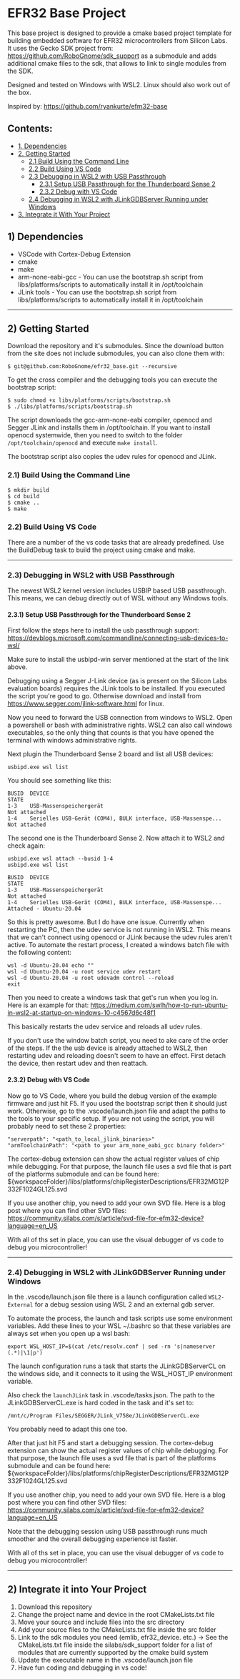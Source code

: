 # EFR32 Base Project

This base project is designed to provide a cmake based project template for building embedded software for
EFR32 microcontrollers from Silicon Labs.
It uses the Gecko SDK project from: https://github.com/RoboGnome/sdk_support as a submodule and adds additional
cmake files to the sdk, that allows to link to single modules from the SDK.

Designed and tested on Windows with WSL2. Linux should also work out of the box.

Inspired by: https://github.com/ryankurte/efm32-base

## Contents:
* [1. Dependencies](#1-dependencies)
* [2. Getting Started](#2-getting-started)
	* [2.1 Build Using the Command Line](#21-build-using-the-command-line)
	* [2.2 Build Using VS Code](#22-build-using-vs-code)
	* [2.3 Debugging in WSL2 with USB Passthrough](#23-debugging-in-wsl2-with-usb-passthrough)
		* [2.3.1 Setup USB Passthrough for the Thunderboard Sense 2](#231-setup-usb-passthrough-for-the-thunderboard-sense-2)
		* [2.3.2 Debug with VS Code](#232-debug-with-vs-code)
	* [2.4 Debugging in WSL2 with JLinkGDBServer Running under Windows](#24-debugging-in-wsl2-with-jlinkgdbserver-running-under-windows)
* [3. Integrate it With Your Project](#3-integrate-it-with-your-project)

## 1) Dependencies

 - VSCode with Cortex-Debug Extension 
 - cmake 
 - make
 - arm-none-eabi-gcc - You can use the bootstrap.sh script from libs/platforms/scripts to automatically install it in /opt/toolchain
 - JLink tools - You can use the bootstrap.sh script from libs/platforms/scripts to automatically install it in /opt/toolchain

---

## 2) Getting Started

Download the repository and it's submodules.
Since the download button from the site does not include submodules, you can also clone
them with:

	$ git@github.com:RoboGnome/efr32_base.git --recursive

To get the cross compiler and the debugging tools you can execute the bootstrap script:

	$ sudo chmod +x libs/platforms/scripts/bootstrap.sh
	$ ./libs/platforms/scripts/bootstrap.sh

The script downloads the gcc-arm-none-eabi compiler, openocd and Segger JLink
and installs them in /opt/toolchain.
If you want to install openocd systemwide, then you need to switch to the 
folder `/opt/toolchain/openocd` and execute `make install`.

The bootstrap script also copies the udev rules for openocd and JLink.


### 2.1) Build Using the Command Line

	$ mkdir build
	$ cd build
	$ cmake ..
	$ make

### 2.2) Build Using VS Code

There are a number of the vs code tasks that are already predefined.
Use the BuildDebug task to build the project using cmake and make.

---

### 2.3) Debugging in WSL2 with USB Passthrough

The newest WSL2 kernel version includes USBIP based USB passthrough.
This means, we can debug directly out of WSL without any Windows tools.


#### 2.3.1) Setup USB Passthrough for the Thunderboard Sense 2

First follow the steps here to install the usb passthrough support:
https://devblogs.microsoft.com/commandline/connecting-usb-devices-to-wsl/

Make sure to install the usbipd-win server mentioned at the start of the link above.

Debugging using a Segger J-Link device (as is present on the Silicon Labs evaluation boards) requires the JLink tools to be installed.
If you executed the script you're good to go.
Otherwise download and install from https://www.segger.com/jlink-software.html for linux.


Now you need to forward the USB connection from windows to WSL2.
Open a powershell or bash with administrative rights.
WSL2 can also call windows executables, so the only thing that counts is that you have opened the terminal with windows administrative rights.

Next plugin the Thunderboard Sense 2 board and list all USB devices:

	usbipd.exe wsl list

You should see something like this:

	BUSID  DEVICE                                                        STATE
	1-3    USB-Massenspeichergerät                                       Not attached
	1-4    Serielles USB-Gerät (COM4), BULK interface, USB-Massenspe...  Not attached

The second one is the Thunderboard Sense 2.
Now attach it to WSL2 and check again:

	usbipd.exe wsl attach --busid 1-4
	usbipd.exe wsl list

	BUSID  DEVICE                                                        STATE
	1-3    USB-Massenspeichergerät                                       Not attached
	1-4    Serielles USB-Gerät (COM4), BULK interface, USB-Massenspe...  Attached - Ubuntu-20.04

So this is pretty awesome.
But I do have one issue. Currently when restarting the PC, then the udev service is not running in WSL2.
This means that we can't connect using openocd or JLink because the udev rules aren't active.
To automate the restart process, I created a windows batch file with the following content:

	wsl -d Ubuntu-20.04 echo ""
	wsl -d Ubuntu-20.04 -u root service udev restart
	wsl -d Ubuntu-20.04 -u root udevadm control --reload
	exit

Then you need to create a windows task that get's run when you log in.
Here is an example for that: https://medium.com/swlh/how-to-run-ubuntu-in-wsl2-at-startup-on-windows-10-c4567d6c48f1

This basically restarts the udev service and reloads all udev rules.

If you don't use the window batch script, you need to ake care of the order of the steps.
If the the usb device is already attached to WSL2, then restarting udev and reloading doesn't seem to have an effect.
First detach the device, then restart udev and then reattach.

#### 2.3.2) Debug with VS Code

Now go to VS Code, where you build the debug version of the example firmware and just hit F5.
If you used the bootstrap script then it should just work.
Otherwise, go to the .vscode/launch.json file and adapt the paths to the tools to your specific setup.
If you are not using the script, you will probably need to set these 2 properties:

	"serverpath": "<path_to_local_jlink_binaries>"
	"armToolchainPath": "<path to your arm_none_eabi_gcc binary folder>"

The cortex-debug extension can show the actual register values of chip while debugging.
For that purpose, the launch file uses a svd file that is part of the platforms submodule and can
be found here:
	${workspaceFolder}/libs/platforms/chipRegisterDescriptions/EFR32MG12P332F1024GL125.svd

If you use another chip, you need to add your own SVD file.
Here is a blog post where you can find other SVD files:
	https://community.silabs.com/s/article/svd-file-for-efm32-device?language=en_US

With all of ths set in place, you can use the visual debugger of vs code to debug you 
microcontroller!

---

### 2.4) Debugging in WSL2 with JLinkGDBServer Running under Windows

In the .vscode/launch.json file there is a launch configuration called `WSL2-External` for a debug session using WSL 2 and an external gdb server.

To automate the process, the launch and task scripts use some environment variables.
Add these lines to your WSL ~/.bashrc so that these variables are always set when you open up a wsl bash:


	export WSL_HOST_IP=$(cat /etc/resolv.conf | sed -rn 's|nameserver (.*)|\1|p')


The launch configuration runs a task that starts the JLinkGDBServerCL on the windows side, 
and it connects to it using the WSL_HOST_IP environment variable.

Also check the `launchJLink` task in .vscode/tasks.json. The path to the JLinkGDBServerCL.exe is hard coded in the task and it's set to:

	/mnt/c/Program Files/SEGGER/JLink_V758e/JLinkGDBServerCL.exe

You probably need to adapt this one too.

After that just hit F5 and start a debugging session.
The cortex-debug extension can show the actual register values of chip while debugging.
For that purpose, the launch file uses a svd file that is part of the platforms submodule and can
be found here:
	${workspaceFolder}/libs/platforms/chipRegisterDescriptions/EFR32MG12P332F1024GL125.svd

If you use another chip, you need to add your own SVD file.
Here is a blog post where you can find other SVD files:
	https://community.silabs.com/s/article/svd-file-for-efm32-device?language=en_US

Note that the debugging session using USB passthrough runs much smoother and the overall debugging experience ist faster.

With all of ths set in place, you can use the visual debugger of vs code to debug you 
microcontroller!

--- 

## 2) Integrate it into Your Project


1. Download this repository
2. Change the project name and device in the root CMakeLists.txt file
3. Move your source and include files into the src directory
4. Add your source files to the CMakeLists.txt file inside the src folder
5. Link to the sdk modules you need (emlib, efr32_device. etc.) -> See the CMakeLists.txt file inside the silabs/sdk_support folder for a list of modules that are currently supported by the cmake build system
6. Update the executable name in the .vscode/launch.json file
7. Have fun coding and debugging in vs code!

